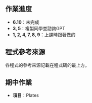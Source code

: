 ## 作業進度

- **6.10**：未完成
- **3, 5**：複製同學並諮詢GPT
- **1, 2, 4, 7, 8, 9**：上課時跟著做的

## 程式參考來源
各程式的參考來源記載在程式碼的最上方。

## 期中作業
- **項目**：Plates

